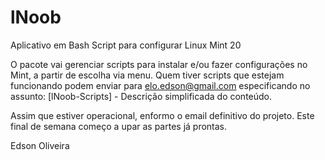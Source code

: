 # lNoob

Aplicativo em Bash Script para configurar Linux Mint 20

O pacote vai gerenciar scripts para instalar e/ou fazer configurações no Mint, a partir de escolha via menu.
Quem tiver scripts que estejam funcionando podem enviar para elo.edson@gmail.com especificando no assunto:
    [lNoob-Scripts] - Descrição simplificada do conteúdo.
    
Assim que estiver operacional, enformo o email definitivo do projeto.
Este final de semana começo a upar as partes já prontas.

Edson Oliveira